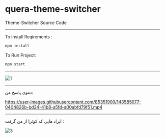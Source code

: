 # quera-theme-switcher
Theme-Switcher Source Code
***
To install Reqirements :
```bash
npm install
```

To Run Project:
```bash
npm start
```

******
![1](https://user-images.githubusercontent.com/85351900/143584946-79df0132-c24c-4acb-9d27-b0c1e3b08f0b.jpg)

******
دموی پاسخ من:

https://user-images.githubusercontent.com/85351900/143585077-0404826b-bd24-41b8-a5fd-a00abfd79f51.mp4

*******
ایراد هایی که کوئرا از من گرفت :

![3](https://user-images.githubusercontent.com/85351900/143585237-05b528a5-901a-496a-a016-4d807b95acdd.jpg)
